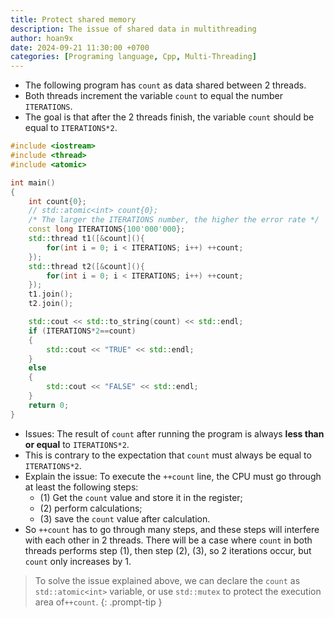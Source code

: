 ```yaml
---
title: Protect shared memory
description: The issue of shared data in multithreading
author: hoan9x
date: 2024-09-21 11:30:00 +0700
categories: [Programing language, Cpp, Multi-Threading]
---
```


+ The following program has `count` as data shared between 2 threads.<br>
+ Both threads increment the variable `count` to equal the number `ITERATIONS`.<br>
+ The goal is that after the 2 threads finish, the variable `count` should be equal to `ITERATIONS*2`.

```cpp
#include <iostream>
#include <thread>
#include <atomic>

int main()
{
    int count{0};
    // std::atomic<int> count{0};
    /* The larger the ITERATIONS number, the higher the error rate */
    const long ITERATIONS{100'000'000};
    std::thread t1([&count](){
        for(int i = 0; i < ITERATIONS; i++) ++count;
    });
    std::thread t2([&count](){
        for(int i = 0; i < ITERATIONS; i++) ++count;
    });
    t1.join();
    t2.join();

    std::cout << std::to_string(count) << std::endl;
    if (ITERATIONS*2==count)
    {
        std::cout << "TRUE" << std::endl;
    }
    else
    {
        std::cout << "FALSE" << std::endl;
    }
    return 0;
}
```

+ Issues: The result of `count` after running the program is always **less than or equal** to `ITERATIONS*2`.<br>
+ This is contrary to the expectation that `count` must always be equal to `ITERATIONS*2`.<br>
+ Explain the issue: To execute the `++count` line, the CPU must go through at least the following steps:
    - (1) Get the `count` value and store it in the register;
    - (2) perform calculations;
    - (3) save the `count` value after calculation.
+ So `++count` has to go through many steps, and these steps will interfere with each other in 2 threads. There will be a case where `count` in both threads performs step (1), then step (2), (3), so 2 iterations occur, but `count` only increases by 1.

> To solve the issue explained above, we can declare the `count` as `std::atomic<int>` variable, or use `std::mutex` to protect the execution area of ​​`++count`.
{: .prompt-tip }
